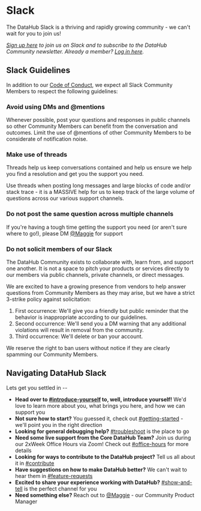 # Slack

The DataHub Slack is a thriving and rapidly growing community - we can't wait for you to join us!

_[Sign up here](https://slack.datahubproject.io) to join us on Slack and to subscribe to the DataHub Community newsletter. Already a member? [Log in here](https://slack.datahubproject.io)._

## Slack Guidelines

In addition to our [Code of Conduct](CODE_OF_CONDUCT.md), we expect all Slack Community Members to respect the following guidelines:

### Avoid using DMs and @mentions

Whenever possible, post your questions and responses in public channels so other Community Members can benefit from the conversation and outcomes. Limit the use of @mentions of other Community Members to be considerate of notification noise.

### Make use of threads

Threads help us keep conversations contained and help us ensure we help you find a resolution and get you the support you need.

Use threads when posting long messages and large blocks of code and/or stack trace - it is a MASSIVE help for us to keep track of the large volume of questions across our various support channels.

### Do not post the same question across multiple channels

If you're having a tough time getting the support you need (or aren't sure where to go!), please DM [@Maggie](https://datahubspace.slack.com/team/U0121TRV0FL) for support

### Do not solicit members of our Slack

The DataHub Community exists to collaborate with, learn from, and support one another. It is not a space to pitch your products or services directly to our members via public channels, private channels, or direct messages.

We are excited to have a growing presence from vendors to help answer questions from Community Members as they may arise, but we have a strict 3-strike policy against solicitation:

1. First occurrence: We'll give you a friendly but public reminder that the behavior is inappropriate according to our guidelines.
2. Second occurrence: We'll send you a DM warning that any additional violations will result in removal from the community.
3. Third occurrence: We'll delete or ban your account.

We reserve the right to ban users without notice if they are clearly spamming our Community Members.

## Navigating DataHub Slack

Lets get you settled in --

- **Head over to [#introduce-yourself](https://datahubspace.slack.com/archives/C01PU1K6GDP) to, well, introduce yourself!** We'd love to learn more about you, what brings you here, and how we can support you
- **Not sure how to start?** You guessed it, check out [#getting-started](https://datahubspace.slack.com/archives/CV2KB471C) - we'll point you in the right direction
- **Looking for general debugging help?** [#troubleshoot](https://datahubspace.slack.com/archives/C029A3M079U) is the place to go
- **Need some live support from the Core DataHub Team?** Join us during our 2xWeek Office Hours via Zoom! Check out [#office-hours](https://datahubspace.slack.com/archives/C02AD211493) for more details
- **Looking for ways to contribute to the DataHub project?** Tell us all about it in [#contribute](https://datahubspace.slack.com/archives/C017W0NTZHR)
- **Have suggestions on how to make DataHub better?** We can't wait to hear them in [#feature-requests](https://datahubspace.slack.com/archives/C02FWNS2F08)
- **Excited to share your experience working with DataHub?** [#show-and-tell](https://datahubspace.slack.com/archives/C02FD9PLCA0) is the perfect channel for you
- **Need something else?** Reach out to [@Maggie](https://datahubspace.slack.com/team/U0121TRV0FL) - our Community Product Manager